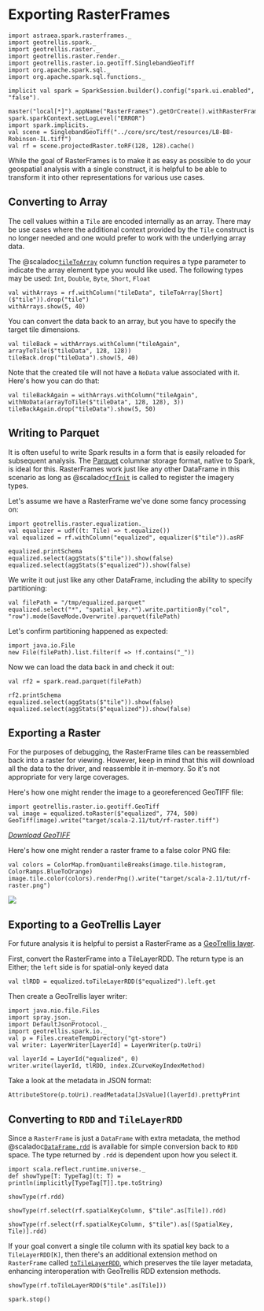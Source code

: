 # Exporting&nbsp;RasterFrames

```tut:invisible
import astraea.spark.rasterframes._
import geotrellis.spark._
import geotrellis.raster._
import geotrellis.raster.render._
import geotrellis.raster.io.geotiff.SinglebandGeoTiff
import org.apache.spark.sql._
import org.apache.spark.sql.functions._

implicit val spark = SparkSession.builder().config("spark.ui.enabled", "false").
  master("local[*]").appName("RasterFrames").getOrCreate().withRasterFrames
spark.sparkContext.setLogLevel("ERROR")
import spark.implicits._
val scene = SinglebandGeoTiff("../core/src/test/resources/L8-B8-Robinson-IL.tiff")
val rf = scene.projectedRaster.toRF(128, 128).cache()
```

While the goal of RasterFrames is to make it as easy as possible to do your geospatial analysis with a single 
construct, it is helpful to be able to transform it into other representations for various use cases.

## Converting to Array

The cell values within a `Tile` are encoded internally as an array. There may be use cases 
where the additional context provided by the `Tile` construct is no longer needed and one would
prefer to work with the underlying array data.

The @scaladoc[`tileToArray`][tileToArray] column function requires a type parameter to indicate the array element
type you would like used. The following types may be used: `Int`, `Double`, `Byte`, `Short`, `Float`

```tut
val withArrays = rf.withColumn("tileData", tileToArray[Short]($"tile")).drop("tile")
withArrays.show(5, 40)
```

You can convert the data back to an array, but you have to specify the target tile dimensions. 

```tut
val tileBack = withArrays.withColumn("tileAgain", arrayToTile($"tileData", 128, 128))
tileBack.drop("tileData").show(5, 40)
``` 

Note that the created tile will not have a `NoData` value associated with it. Here's how you can do that:

```tut
val tileBackAgain = withArrays.withColumn("tileAgain", withNoData(arrayToTile($"tileData", 128, 128), 3))
tileBackAgain.drop("tileData").show(5, 50)
```

## Writing to Parquet

It is often useful to write Spark results in a form that is easily reloaded for subsequent analysis. 
The [Parquet](https://parquet.apache.org/) columnar storage format, native to Spark, is ideal for this. RasterFrames
work just like any other DataFrame in this scenario as long as @scaladoc[`rfInit`][rfInit] is called to register
the imagery types.


Let's assume we have a RasterFrame we've done some fancy processing on: 

```tut:silent
import geotrellis.raster.equalization._
val equalizer = udf((t: Tile) => t.equalize())
val equalized = rf.withColumn("equalized", equalizer($"tile")).asRF
```

```tut
equalized.printSchema
equalized.select(aggStats($"tile")).show(false)
equalized.select(aggStats($"equalized")).show(false)
```

We write it out just like any other DataFrame, including the ability to specify partitioning:

```tut:silent
val filePath = "/tmp/equalized.parquet"
equalized.select("*", "spatial_key.*").write.partitionBy("col", "row").mode(SaveMode.Overwrite).parquet(filePath)
```

Let's confirm partitioning happened as expected:

```tut
import java.io.File
new File(filePath).list.filter(f => !f.contains("_"))
```

Now we can load the data back in and check it out:

```tut:silent
val rf2 = spark.read.parquet(filePath)
```

```tut
rf2.printSchema
equalized.select(aggStats($"tile")).show(false)
equalized.select(aggStats($"equalized")).show(false)
```


## Exporting a Raster

For the purposes of debugging, the RasterFrame tiles can be reassembled back into a raster for viewing. However, 
keep in mind that this will download all the data to the driver, and reassemble it in-memory. So it's not appropriate 
for very large coverages.

Here's how one might render the image to a georeferenced GeoTIFF file: 

```tut:silent
import geotrellis.raster.io.geotiff.GeoTiff
val image = equalized.toRaster($"equalized", 774, 500)
GeoTiff(image).write("target/scala-2.11/tut/rf-raster.tiff")
```

[*Download GeoTIFF*](rf-raster.tiff)

Here's how one might render a raster frame to a false color PNG file:

```tut:silent
val colors = ColorMap.fromQuantileBreaks(image.tile.histogram, ColorRamps.BlueToOrange)
image.tile.color(colors).renderPng().write("target/scala-2.11/tut/rf-raster.png")
```

![](rf-raster.png)

## Exporting to a GeoTrellis Layer

For future analysis it is helpful to persist a RasterFrame as a [GeoTrellis layer](http://geotrellis.readthedocs.io/en/latest/guide/tile-backends.html).

First, convert the RasterFrame into a TileLayerRDD. The return type is an Either;
the `left` side is for spatial-only keyed data

```tut:book
val tlRDD = equalized.toTileLayerRDD($"equalized").left.get
```

Then create a GeoTrellis layer writer:

```tut:silent
import java.nio.file.Files
import spray.json._
import DefaultJsonProtocol._
import geotrellis.spark.io._
val p = Files.createTempDirectory("gt-store")
val writer: LayerWriter[LayerId] = LayerWriter(p.toUri)

val layerId = LayerId("equalized", 0)
writer.write(layerId, tlRDD, index.ZCurveKeyIndexMethod)
```

Take a look at the metadata in JSON format:
```tut
AttributeStore(p.toUri).readMetadata[JsValue](layerId).prettyPrint
```

## Converting to `RDD` and `TileLayerRDD`

Since a `RasterFrame` is just a `DataFrame` with extra metadata, the method 
@scaladoc[`DataFrame.rdd`][rdd] is available for simple conversion back to `RDD` space. The type returned 
by `.rdd` is dependent upon how you select it.


```tut
import scala.reflect.runtime.universe._
def showType[T: TypeTag](t: T) = println(implicitly[TypeTag[T]].tpe.toString)

showType(rf.rdd)

showType(rf.select(rf.spatialKeyColumn, $"tile".as[Tile]).rdd) 

showType(rf.select(rf.spatialKeyColumn, $"tile").as[(SpatialKey, Tile)].rdd) 
```

If your goal convert a single tile column with its spatial key back to a `TileLayerRDD[K]`, then there's an additional
extension method on `RasterFrame` called [`toTileLayerRDD`][toTileLayerRDD], which preserves the tile layer metadata,
enhancing interoperation with GeoTrellis RDD extension methods.

```tut
showType(rf.toTileLayerRDD($"tile".as[Tile]))
```

```tut:invisible
spark.stop()
```

[rfInit]: astraea.spark.rasterframes.package#rfInit%28SQLContext%29:Unit
[rdd]: org.apache.spark.sql.Dataset#frdd:org.apache.spark.rdd.RDD[T]
[toTileLayerRDD]: astraea.spark.rasterframes.RasterFrameMethods#toTileLayerRDD%28tileCol:RasterFrameMethods.this.TileColumn%29:Either[geotrellis.spark.TileLayerRDD[geotrellis.spark.SpatialKey],geotrellis.spark.TileLayerRDD[geotrellis.spark.SpaceTimeKey]]
[tileToArray]: astraea.spark.rasterframes.ColumnFunctions#tileToArray

